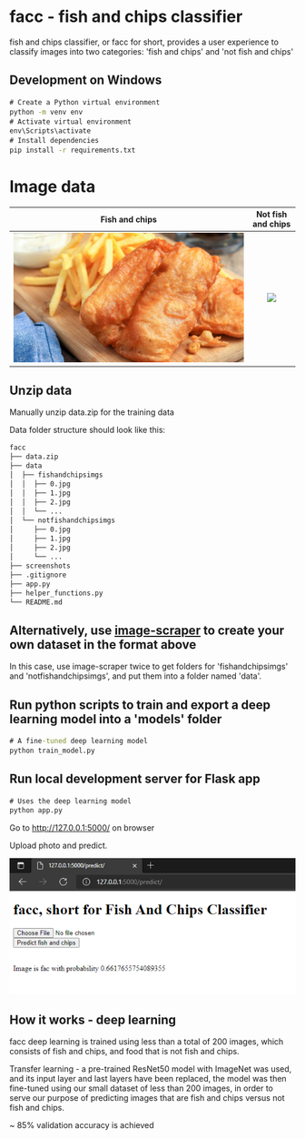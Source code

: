 # facc - fish and chips classifier

fish and chips classifier, or facc for short, provides a user experience to classify images into two categories: 'fish and chips' and 'not fish and chips'

## Development on Windows

```cmd
# Create a Python virtual environment
python -m venv env
# Activate virtual environment
env\Scripts\activate
# Install dependencies
pip install -r requirements.txt
```

# Image data

Fish and chips             |  Not fish and chips
:-------------------------:|:-------------------------:
![](screenshots/fish_and_chips.jpg)  |  ![](screenshots/not_fish_and_chips.jpg)

## Unzip data
Manually unzip data.zip for the training data

Data folder structure should look like this:
```
facc
├── data.zip
├── data
│  ├── fishandchipsimgs
│  │  ├── 0.jpg
│  │  ├── 1.jpg
│  │  ├── 2.jpg
│  │  └── ...
│  └── notfishandchipsimgs
│     ├── 0.jpg
│     ├── 1.jpg
│     ├── 2.jpg
│     └── ...
├── screenshots
├── .gitignore
├── app.py
├── helper_functions.py
└── README.md
```

## Alternatively, use [image-scraper](https://github.com/theojl6/image-scraper) to create your own dataset in the format above
In this case, use image-scraper twice to get folders for 'fishandchipsimgs' and 'notfishandchipsimgs', and put them into a folder named 'data'.


## Run python scripts to train and export a deep learning model into a 'models' folder

```cmd
# A fine-tuned deep learning model
python train_model.py
```

## Run local development server for Flask app

```cmd
# Uses the deep learning model
python app.py
```

Go to http://127.0.0.1:5000/ on browser

Upload photo and predict.

![Screenshot 1](screenshots/1.png)

## How it works - deep learning

facc deep learning is trained using less than a total of 200 images, which consists of fish and chips, and food that is not fish and chips.

Transfer learning - a pre-trained ResNet50 model with ImageNet was used, and its input layer and last layers have been replaced, the model was then fine-tuned using our small dataset of less than 200 images, in order to serve our purpose of predicting images that are fish and chips versus not fish and chips.

~ 85% validation accuracy is achieved

